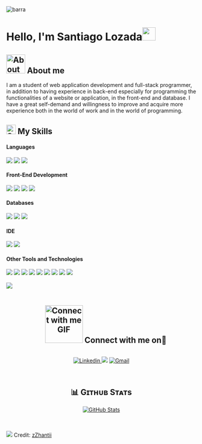 <img src="https://user-images.githubusercontent.com/73097560/115834477-dbab4500-a447-11eb-908a-139a6edaec5c.gif" alt="barra">
<h1>Hello, I'm Santiago Lozada<img src="https://media.giphy.com/media/hvRJCLFzcasrR4ia7z/giphy.gif" width="35"></h1>

## <img src="https://github.com/7oSkaaa/7oSkaaa/blob/main/Images/about_me.gif?raw=true" width="50px" alt="About Me GIF"> About me
<p>
  I am a student of web application development and full-stack programmer, in addition to having experience in back-end especially for programming the functionalities of a website or application, in the front-end   and database. I have a great self-demand and willingness to improve and acquire more experience both in the world of work and in the world of programming.
</p>

## <img src="https://media2.giphy.com/media/QssGEmpkyEOhBCb7e1/giphy.gif?cid=ecf05e47a0n3gi1bfqntqmob8g9aid1oyj2wr3ds3mg700bl&rid=giphy.gif" width="25px" alt="Skills GIF"> My Skills 

<h4> Languages </h4>
<span> 
  <img src="https://img.shields.io/badge/Python-CAD5DF?style=for-the-badge&logo=python&logoColor=black&Color=black">
  <img src="https://img.shields.io/badge/Java-CAD5DF?style=for-the-badge&logo=java&logoColor=black&Color=black">
  <img src="https://img.shields.io/badge/c%23-CAD5DF?style=for-the-badge&logo=csharp&logoColor=black&Color=black">
</span>

<h4> Front-End Development </h4>
<span> 
  <img src="https://img.shields.io/badge/HTML5-b8d1e7?style=for-the-badge&logo=html5&logoColor=black">
  <img src="https://img.shields.io/badge/CSS3-b8d1e7?style=for-the-badge&logo=css3&logoColor=black">
  <img src="https://img.shields.io/badge/JavaScript-b8d1e7?style=for-the-badge&logo=javascript&logoColor=black">
  <img src="https://img.shields.io/badge/PHP-b8d1e7?style=for-the-badge&logo=php&logoColor=black">
</span>

<h4> Databases </h4>
<span>
  <img src="https://img.shields.io/badge/MySQL-8fbfec?style=for-the-badge&logo=mysql&logoColor=black">
  <img src="https://img.shields.io/badge/MongoDB-8fbfec?style=for-the-badge&logo=mongodb&logoColor=black">
  <img src="https://img.shields.io/badge/Oracle-8fbfec?style=for-the-badge&logo=oracle&logoColor=black">
</span>

<h4> IDE </h4>
<span>
<img src="https://img.shields.io/badge/Visual_Studio_Code-64a6e3?style=for-the-badge&logo=visual%20studio%20code&logoColor=black">
<img src="https://img.shields.io/badge/VisualStudio-64a6e3?style=for-the-badge&logo=visual-studio&logoColor=black">
</span>

<h4> Other Tools and Technologies </h4>
<span>
  <img src="https://img.shields.io/badge/Git-0960ae?style=for-the-badge&logo=git&logoColor=white">
  <img src="https://img.shields.io/badge/Xampp-0960ae?style=for-the-badge&logo=xampp&logoColor=white">
  <img src="https://img.shields.io/badge/github-0960ae?style=for-the-badge&logo=github&logoColor=white">
  <img src="https://img.shields.io/badge/figma-0960ae?style=for-the-badge&logo=figma&logoColor=white">
  <img src="https://img.shields.io/badge/Canva-0960ae?style=for-the-badge&logo=Canva&logoColor=white">
  <img src="https://img.shields.io/badge/Docker-0960ae?style=for-the-badge&logo=docker&logoColor=white">
  <img src="https://img.shields.io/badge/Trello-0960ae?style=for-the-badge&logo=trello&logoColor=white">
  <img src="https://img.shields.io/badge/gitlab-0960ae?style=for-the-badge&logo=gitlab&logoColor=white">
  <img src="https://img.shields.io/badge/.NET-0960ae?style=for-the-badge&logo=.net&logoColor=white">
</span>

<br>
<br>

<img src="https://user-images.githubusercontent.com/73097560/115834477-dbab4500-a447-11eb-908a-139a6edaec5c.gif"/>
<div id="user-content-toc">
  <ul align="center">
    <h2 style="display: inline-block"><img src="https://github.com/7oSkaaa/7oSkaaa/blob/main/Images/Connect-with-me.gif?raw=true" width="100px" alt="Connect with me GIF"> Connect with me on🤝</h2>
  </ul>
</div>
<p align="center">
  <a href="https://www.linkedin.com/in/santiago-lozada-551783331/">
    <img alt="Linkedin" src="https://img.shields.io/badge/LinkedIn-0077B5?style=for-the-badge&logo=linkedin&logoColor=white">
  </a>
  <a href="https://discordapp.com/users/758051003584086128"><img src="https://img.shields.io/badge/discord-%232C3454.svg?style=for-the-badge&logo=Discord&logoColor=Blue"></a>
  <a href="mailto:santiagoolozadab@gmail.com"><img alt="Gmail" src="https://img.shields.io/badge/Gmail-D14836?style=for-the-badge&logo=gmail&logoColor=white"></a>
</p>
<br>
<h2 align="center">📊 Gɪᴛʜᴜʙ Sᴛᴀᴛs </h2>
<p align="center">
  <a href="https://github.com/zZhantii"><img align="center" src="https://github-readme-stats.vercel.app/api?username=zZhantii&count_private=true&show_icons=true&theme=nightowl" alt="GitHub Stats"/></a>
</p>
<br>
<br>
<img src="https://user-images.githubusercontent.com/73097560/115834477-dbab4500-a447-11eb-908a-139a6edaec5c.gif?raw=true">
Credit: <a href="https://github.com/zZhantii">zZhantii</a>
